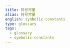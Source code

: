 ```yaml
---
title: 符号常量
alias: 符号常量
english: symbolic-constants
type: glossary
tags:
  - glossary
  - symbolic-constants
---
```

